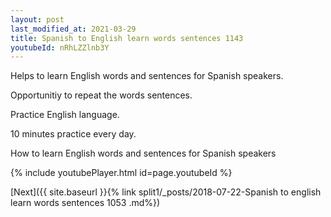 ```yaml
---
layout: post
last_modified_at: 2021-03-29
title: Spanish to English learn words sentences 1143 
youtubeId: nRhLZZlnb3Y
---
```

 
 
Helps to learn English words and sentences for Spanish speakers.

Opportunitiy to repeat the words sentences. 

Practice English language. 
 
10 minutes practice every day. 
 
How to learn English words and sentences for Spanish speakers 
 
{% include youtubePlayer.html id=page.youtubeId %}
 
 
[Next]({{ site.baseurl }}{% link  split1/_posts/2018-07-22-Spanish to english learn words sentences 1053 .md%})
 
